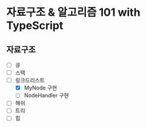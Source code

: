 # 자료구조 & 알고리즘 101 with TypeScript
## 자료구조
- [ ] 큐
- [ ] 스택
- [ ] 링크드리스트
  - [x] MyNode 구현
  - [ ] NodeHandler 구현
- [ ] 해쉬
- [ ] 트리
- [ ] 힙